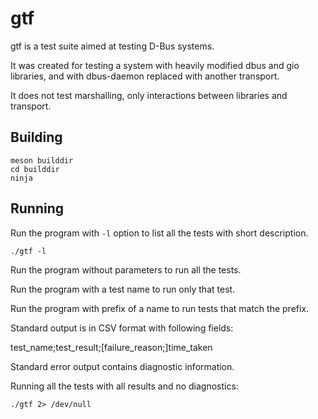 # gtf

gtf is a test suite aimed at testing D-Bus systems.

It was created for testing a system with heavily modified dbus and gio libraries,
and with dbus-daemon replaced with another transport.

It does not test marshalling, only interactions between libraries and transport.

## Building

    meson builddir
    cd builddir
    ninja
    
## Running

Run the program with `-l` option to list all the tests with short description.

    ./gtf -l
    
Run the program without parameters to run all the tests.

Run the program with a test name to run only that test.

Run the program with prefix of a name to run tests that match the prefix.

Standard output is in CSV format with following fields:

   test_name;test_result;[failure_reason;]time_taken
   
Standard error output contains diagnostic information.

Running all the tests with all results and no diagnostics:

    ./gtf 2> /dev/null
